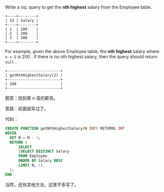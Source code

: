  Write a `SQL` query to get the **nth highest** salary from the Employee table.
	
	+----+--------+
	| Id | Salary |
	+----+--------+
	| 1  | 100    |
	| 2  | 200    |
	| 3  | 300    |
	+----+--------+

For example, given the above Employee table, the **nth highest** salary where `n = 2` is $200$ . If there is no nth highest salary, then the query should return `null` .

	+------------------------+
	| getNthHighestSalary(2) |
	+------------------------+
	| 200                    |
	+------------------------+
	

题意：找到第 $n$ 高的薪资。

思路：前面就写过了。

代码：
```sql
CREATE FUNCTION getNthHighestSalary(N INT) RETURNS INT
BEGIN
  SET N = N - 1;
  RETURN ( 
      SELECT 
      (SELECT DISTINCT Salary
      FROM Employee
      ORDER BY Salary DESC
      LIMIT N, 1)
  );
END 
```

当然，还有其他方法，这里不多写了。
